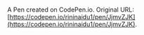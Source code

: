 # 

A Pen created on CodePen.io. Original URL: [https://codepen.io/rininaidu1/pen/JjmvZJK](https://codepen.io/rininaidu1/pen/JjmvZJK).

